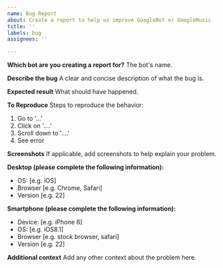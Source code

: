 ```yaml
---
name: Bug Report
about: Create a report to help us improve GoogleBot or GoogleMusic
title: ''
labels: bug
assignees: ''

---
```


**Which bot are you creating a report for?**
The bot's name.

**Describe the bug**
A clear and concise description of what the bug is.

**Expected result**
What should have happened.

**To Reproduce**
Steps to reproduce the behavior:
1. Go to '...'
2. Click on '....'
3. Scroll down to '....'
4. See error

**Screenshots**
If applicable, add screenshots to help explain your problem.

**Desktop (please complete the following information):**
 - OS: [e.g. iOS]
 - Browser [e.g. Chrome, Safari]
 - Version [e.g. 22]

**Smartphone (please complete the following information):**
 - Device: [e.g. iPhone 6]
 - OS: [e.g. iOS8.1]
 - Browser [e.g. stock browser, safari]
 - Version [e.g. 22]

**Additional context**
Add any other context about the problem here.
